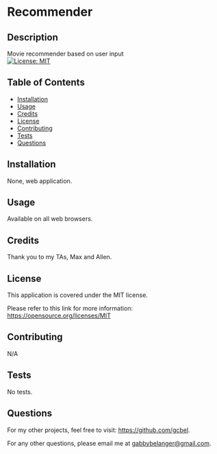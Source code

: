 
# Recommender

## Description
Movie recommender based on user input <br>
[![License: MIT](https://img.shields.io/badge/License-MIT-yellow.svg)](https://opensource.org/licenses/MIT)

## Table of Contents
- [Installation](#installation)
- [Usage](#usage)
- [Credits](#credits)
- [License](#license)
- [Contributing](#contributing)
- [Tests](#tests)
- [Questions](#questions)

## Installation
None, web application.

## Usage
Available on all web browsers.

## Credits
Thank you to my TAs, Max and Allen.

## License
This application is covered under the MIT license.

  Please refer to this link for more information: https://opensource.org/licenses/MIT

## Contributing
N/A

## Tests
No tests.

## Questions
For my other projects, feel free to visit: https://github.com/gcbel.

For any other questions, please email me at gabbybelanger@gmail.com.

